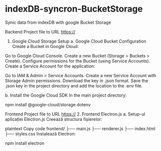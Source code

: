 # indexDB-syncron-BucketStorage
 Synic data from indexDB with google Bucket Storage

Backend Project file to URL [https://](https://github.com/Ghepes/indexDB-syncron-BucketStorage/backend/)
1. Google Cloud Storage Setup
a. Google Cloud Bucket Configuration
Create a Bucket in Google Cloud:

Go to Google Cloud Console.
Create a new Bucket (Storage > Buckets > Create).
Configure permissions for the Bucket (using Service Accounts).
Create a Service Account for the application:

Go to IAM & Admin > Service Accounts.
Create a new Service Account with Storage Admin permissions.
Download the key in .json format.
Save the .json key in the project directory and add the location to the .env file.


b. Install the Google Cloud SDK
In the main project directory:

npm install @google-cloud/storage dotenv

Frontend Project file to URL [https://](https://github.com/Ghepes/indexDB-syncron-BucketStorage/frontend/)
2. Frontend Electron.js
a. Setup-ul aplicației Electron.js
Creează structura fișierelor:

plaintext
Copy code
frontend/
├── main.js
├── renderer.js
├── index.html
├── styles.css
Instalează Electron:


npm install electron